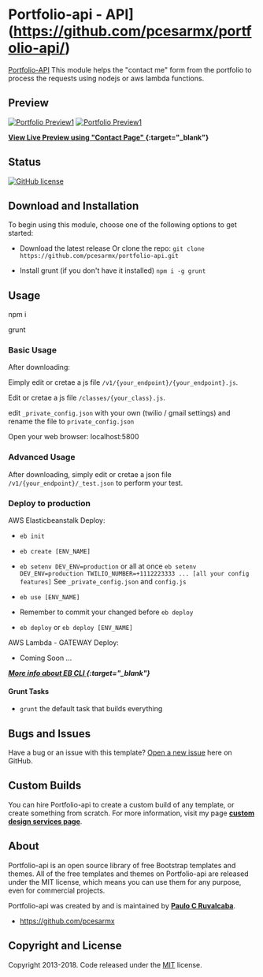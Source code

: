 #  Portfolio-api - API](https://github.com/pcesarmx/portfolio-api/)

[Portfolio-API](https://github.com/pcesarmx/portfolio-api/) This module helps the "contact me" form from the portfolio to process the requests using nodejs or aws lambda functions.

## Preview


[![Portfolio Preview1](https://raw.githubusercontent.com/pcesarmx/portfolio-api/master/assets/preview1.png)](#)
[![Portfolio Preview1](https://raw.githubusercontent.com/pcesarmx/portfolio-api/master/assets/preview2.png)](#)

<!-- <a href="http://api.pruvalcaba.com/" target="_blank">View Live Preview using "Contact Page"</a> -->
**[View Live Preview using "Contact Page" ](http://api.pruvalcaba.com/){:target="_blank"}**

## Status

[![GitHub license](https://img.shields.io/badge/license-MIT-blue.svg)](https://github.com/pcesarmx/portfolio/master/LICENSE)

## Download and Installation

To begin using this module, choose one of the following options to get started:

* Download the latest release Or clone the repo: `git clone https://github.com/pcesarmx/portfolio-api.git`

* Install grunt (if you don't have it installed) `npm i -g grunt` 

## Usage
npm i

grunt

### Basic Usage

After downloading: 

Eimply edit or cretae a js file `/v1/{your_endpoint}/{your_endpoint}.js`.

Edit or cretae a js file `/classes/{your_class}.js`.

edit `_private_config.json` with your own (twilio / gmail settings) and rename the file to `private_config.json`

Open your web browser: localhost:5800

### Advanced Usage

After downloading, simply edit or cretae a json file `/v1/{your_endpoint}/_test.json` to perform your test.

### Deploy to production

AWS Elasticbeanstalk Deploy:

* `eb init`

* `eb create [ENV_NAME]`

* `eb setenv DEV_ENV=production` or all at once `eb setenv DEV_ENV=production TWILIO_NUMBER=+1112223333 ... [all your config features]` See `_private_config.json` and `config.js`

* `eb use [ENV_NAME]`

* Remember to commit your changed before `eb deploy`

* `eb deploy` or `eb deploy [ENV_NAME]`


AWS Lambda - GATEWAY Deploy:

* Coming Soon ...

***[More info about EB CLI ](https://docs.aws.amazon.com/elasticbeanstalk/latest/dg/eb3-cmd-commands.html){:target="_blank"}***

#### Grunt Tasks

- `grunt` the default task that builds everything

## Bugs and Issues

Have a bug or an issue with this template? [Open a new issue](https://github.com/pcesarmx/portfolio-api/issues) here on GitHub.

## Custom Builds

You can hire Portfolio-api to create a custom build of any template, or create something from scratch. For more information, visit my page **[custom design services page](http://pruvalcaba.com/)**.

## About

Portfolio-api is an open source library of free Bootstrap templates and themes. All of the free templates and themes on Portfolio-api are released under the MIT license, which means you can use them for any purpose, even for commercial projects.

Portfolio-api was created by and is maintained by **[Paulo C Ruvalcaba](http://pruvalcaba.com/)**.

* https://github.com/pcesarmx

## Copyright and License

Copyright 2013-2018. Code released under the [MIT](https://github.com/pcesarmx/portfolio-api/master/LICENSE) license.
